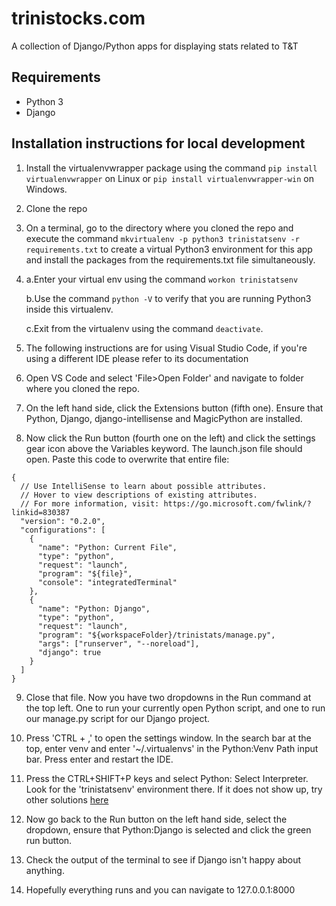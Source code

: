 # trinistocks.com
A collection of Django/Python apps for displaying stats related to T&amp;T

## Requirements

- Python 3
- Django

## Installation instructions for local development

1. Install the virtualenvwrapper package using the command `pip install virtualenvwrapper` on Linux or `pip install virtualenvwrapper-win` on Windows.

2. Clone the repo

3. On a terminal, go to the directory where you cloned the repo and execute the command `mkvirtualenv -p python3 trinistatsenv -r requirements.txt` to create a virtual Python3 environment for this app  and install the packages from the requirements.txt file simultaneously.

4. a.Enter your virtual env using the command `workon trinistatsenv`
   
   b.Use the command `python -V` to verify that you are running Python3 inside this virtualenv.
   
   c.Exit from the virtualenv using the command `deactivate`.

5. The following instructions are for using Visual Studio Code, if you're using a different IDE please refer to its documentation

6. Open VS Code and select 'File>Open Folder' and navigate to folder where you cloned the repo.

7. On the left hand side, click the Extensions button (fifth one). Ensure that Python, Django, django-intellisense and MagicPython are installed.

9. Now click the Run button (fourth one on the left) and click the settings gear icon above the Variables keyword. The launch.json file should open. Paste this code to overwrite that entire file:

```
{
  // Use IntelliSense to learn about possible attributes.
  // Hover to view descriptions of existing attributes.
  // For more information, visit: https://go.microsoft.com/fwlink/?linkid=830387
  "version": "0.2.0",
  "configurations": [
    {
      "name": "Python: Current File",
      "type": "python",
      "request": "launch",
      "program": "${file}",
      "console": "integratedTerminal"
    },
    {
      "name": "Python: Django",
      "type": "python",
      "request": "launch",
      "program": "${workspaceFolder}/trinistats/manage.py",
      "args": ["runserver", "--noreload"],
      "django": true
    }
  ]
}
```

9. Close that file. Now you have two dropdowns in the Run command at the top left. One to run your currently open Python script, and one to run our manage.py script for our Django project.

11. Press 'CTRL + ,' to open the settings window. In the search bar at the top, enter venv and enter '~/.virtualenvs' in the Python:Venv Path input bar. Press enter and restart the IDE.

12. Press the CTRL+SHIFT+P keys and select Python: Select Interpreter. Look for the 'trinistatsenv' environment there. If it does not show up, try other solutions [here](https://stackoverflow.com/questions/54106071/how-to-setup-virtual-environment-for-python-in-vs-code)

13. Now go back to the Run button on the left hand side, select the dropdown, ensure that Python:Django is selected and click the green run button.

14. Check the output of the terminal to see if Django isn't happy about anything.

15. Hopefully everything runs and you can navigate to 127.0.0.1:8000
